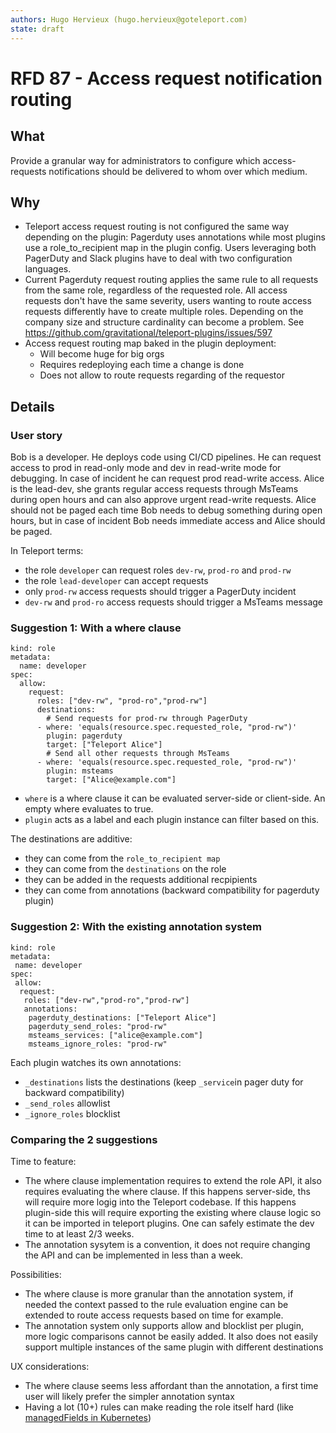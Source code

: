 ```yaml
---
authors: Hugo Hervieux (hugo.hervieux@goteleport.com)
state: draft
---
```

# RFD 87 - Access request notification routing

## What

Provide a granular way for administrators to configure which access-requests notifications should be delivered to whom over which medium.

## Why

- Teleport access request routing is not configured the same way depending on the plugin: Pagerduty uses annotations while most plugins use a role_to_recipient map in the plugin config. Users leveraging both PagerDuty and Slack plugins have to deal with two configuration languages.
- Current Pagerduty request routing applies the same rule to all requests from the same role, regardless of the requested role. All access requests don't have the same severity, users wanting to route access requests differently have to create multiple roles. Depending on the company size and structure cardinality can become a problem. See https://github.com/gravitational/teleport-plugins/issues/597
- Access request routing map baked in the plugin deployment:
  - Will become huge for big orgs
  - Requires redeploying each time a change is done
  - Does not allow to route requests regarding of the requestor

## Details

### User story

Bob is a developer. He deploys code using CI/CD pipelines. He can request access to prod in read-only mode and dev in read-write mode for debugging. In case of incident he can request prod read-write access.
Alice is the lead-dev, she grants regular access requests through MsTeams during open hours and can also approve urgent read-write requests.
Alice should not be paged each time Bob needs to debug something during open hours, but in case of incident Bob needs immediate access and Alice should be paged.

In Teleport terms:

- the role `developer` can request roles `dev-rw`, `prod-ro` and `prod-rw`
- the role `lead-developer` can accept requests
- only `prod-rw` access requests should trigger a PagerDuty incident
- `dev-rw` and `prod-ro` access requests should trigger a MsTeams message

### Suggestion 1: With a where clause

```
kind: role
metadata:
  name: developer
spec:
  allow:
    request:
      roles: ["dev-rw", "prod-ro","prod-rw"]
      destinations:
        # Send requests for prod-rw through PagerDuty
      - where: 'equals(resource.spec.requested_role, "prod-rw")'
        plugin: pagerduty
        target: ["Teleport Alice"]
        # Send all other requests through MsTeams
      - where: 'equals(resource.spec.requested_role, "prod-rw")'
        plugin: msteams
        target: ["Alice@example.com"]
```

- `where` is a where clause it can be evaluated server-side or client-side. An empty where evaluates to true.
- `plugin` acts as a label and each plugin instance can filter based on this.

The destinations are additive:
- they can come from the `role_to_recipient map`
- they can come from the `destinations` on the role
- they can be added in the requests additional recpipients
- they can come from annotations (backward compatibility for pagerduty plugin)

### Suggestion 2: With the existing annotation system

```
kind: role
metadata:
 name: developer
spec:
 allow:
  request:
   roles: ["dev-rw","prod-ro","prod-rw"]
   annotations:
    pagerduty_destinations: ["Teleport Alice"]
    pagerduty_send_roles: "prod-rw"
    msteams_services: ["alice@example.com"]
    msteams_ignore_roles: "prod-rw"
```

Each plugin watches its own annotations:

* `_destinations` lists the destinations (keep `_service`in pager duty for backward compatibility)
* `_send_roles`  allowlist
* `_ignore_roles` blocklist

### Comparing the 2 suggestions

Time to feature:
- The where clause implementation requires to extend the role API, it also
  requires evaluating the where clause. If this happens server-side, ths will
  require more logig into the Teleport codebase. If this happens plugin-side this
  will require exporting the existing where clause logic so it can be imported in
  teleport plugins. One can safely estimate the dev time to at least 2/3 weeks.
- The annotation sysytem is a convention, it does not require changing the API
  and can be implemented in less than a week.

Possibilities:
- The where clause is more granular than the annotation system, if needed the
  context passed to the rule evaluation engine can be extended to route access
  requests based on time for example.
- The annotation system only supports allow and blocklist per plugin, more
  logic comparisons cannot be easily added. It also does not easily support
  multiple instances of the same plugin with different destinations

UX considerations:
- The where clause seems less affordant than the annotation, a first time user
  will likely prefer the simpler annotation syntax
- Having a lot (10+) rules can make reading the role itself hard (like
  [managedFields in Kubernetes](https://github.com/kubernetes/kubernetes/issues/90066))
